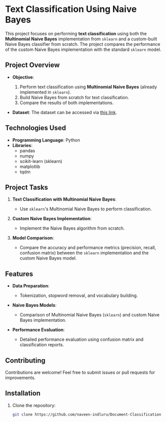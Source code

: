 # Text Classification Using Naive Bayes

This project focuses on performing **text classification** using both the **Multinomial Naive Bayes** implementation from `sklearn` and a custom-built Naive Bayes classifier from scratch. The project compares the performance of the custom Naive Bayes implementation with the standard `sklearn` model.

## Project Overview

- **Objective**: 
  1. Perform text classification using **Multinomial Naive Bayes** (already implemented in `sklearn`).
  2. Build Naive Bayes from scratch for text classification.
  3. Compare the results of both implementations.

- **Dataset**: The dataset can be accessed via [this link](https://drive.google.com/drive/folders/17asj7qWkdqDYcPTVjgG-i71fX4Pt1oZM?usp=sharing).

## Technologies Used

- **Programming Language**: Python
- **Libraries**: 
  - pandas
  - numpy
  - scikit-learn (sklearn)
  - matplotlib
  - tqdm
## Project Tasks

1. **Text Classification with Multinomial Naive Bayes**:
   - Use `sklearn`'s Multinomial Naive Bayes to perform classification.
   
2. **Custom Naive Bayes Implementation**:
   - Implement the Naive Bayes algorithm from scratch.
   
3. **Model Comparison**:
   - Compare the accuracy and performance metrics (precision, recall, confusion matrix) between the `sklearn` implementation and the custom Naive Bayes model.

## Features

- **Data Preparation**:
  - Tokenization, stopword removal, and vocabulary building.
  
- **Naive Bayes Models**:
  - Comparison of Multinomial Naive Bayes (`sklearn`) and custom Naive Bayes implementation.
  
- **Performance Evaluation**:
  - Detailed performance evaluation using confusion matrix and classification reports.

## Contributing

Contributions are welcome! Feel free to submit issues or pull requests for improvements.

## Installation

1. Clone the repository:
   ```bash
   git clone https://github.com/naveen-indluru/Document-Classification.git
